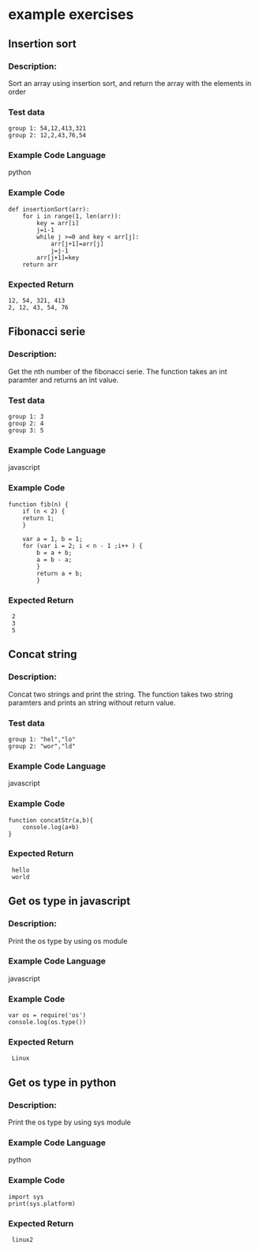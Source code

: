 # example exercises

## Insertion sort
### Description:
Sort an array using insertion sort, and return the array with the elements in order
### Test data
```
group 1: 54,12,413,321
group 2: 12,2,43,76,54
```
### Example Code Language
python
### Example Code
```
def insertionSort(arr):
    for i in range(1, len(arr)):
        key = arr[i]
        j=i-1
        while j >=0 and key < arr[j]:
            arr[j+1]=arr[j]
            j=j-1
        arr[j+1]=key
    return arr

```
### Expected Return
```
12, 54, 321, 413
2, 12, 43, 54, 76
```

## Fibonacci serie
### Description:
Get the nth number of the fibonacci serie. The function takes an int paramter and returns an int value.
### Test data
```
group 1: 3
group 2: 4
group 3: 5
```
### Example Code Language
javascript
### Example Code
```
function fib(n) { 
    if (n < 2) {
    return 1;
    }
    
    var a = 1, b = 1; 
    for (var i = 2; i < n - 1 ;i++ ) { 
        b = a + b;
        a = b - a; 
        } 
        return a + b; 
        }

```
### Expected Return
```
 2
 3
 5
```

## Concat string
### Description:
Concat two strings and print the string. The function takes two string paramters and prints an string without return value.
### Test data
```
group 1: "hel","lo"
group 2: "wor","ld"
```
### Example Code Language
javascript
### Example Code
```
function concatStr(a,b){
    console.log(a+b)
}

```
### Expected Return
```
 hello
 world
```

## Get os type in javascript
### Description:
Print the os type by using os module
### Example Code Language
javascript
### Example Code
```
var os = require('os')
console.log(os.type())

```
### Expected Return
```
 Linux
```

## Get os type in python
### Description:
Print the os type by using sys module
### Example Code Language
python
### Example Code
```
import sys
print(sys.platform)

```
### Expected Return
```
 linux2
```
